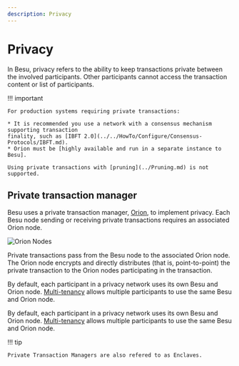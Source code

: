 ```yaml
---
description: Privacy
---
```


# Privacy

In Besu, privacy refers to the ability to keep transactions private between the involved
participants. Other participants cannot access the transaction content or list of participants.

!!! important

    For production systems requiring private transactions:

    * It is recommended you use a network with a consensus mechanism supporting transaction
    finality, such as [IBFT 2.0](../../HowTo/Configure/Consensus-Protocols/IBFT.md).
    * Orion must be [highly available and run in a separate instance to Besu].

    Using private transactions with [pruning](../Pruning.md) is not supported.

## Private transaction manager

Besu uses a private transaction manager, [Orion](http://docs.orion.pegasys.tech), to implement
privacy. Each Besu node sending or receiving private transactions requires an associated Orion
node.

![Orion Nodes](../../images/OrionNodes.png)

Private transactions pass from the Besu node to the associated Orion node. The Orion node
encrypts and directly distributes (that is, point-to-point) the private transaction to the Orion
nodes participating in the transaction.

By default, each participant in a privacy network uses its own Besu and Orion node.
[Multi-tenancy](Multi-Tenancy.md) allows multiple participants to use the same Besu and Orion node.

By default, each participant in a privacy network uses its own Besu and Orion
node. [Multi-tenancy](Multi-Tenancy.md) allows multiple participants to use the same Besu and Orion
node.

!!! tip

    Private Transaction Managers are also refered to as Enclaves.

<!-- Links -->
[highly available and run in a separate instance to Besu]: ../../HowTo/Use-Privacy/Run-Orion-With-Besu.md